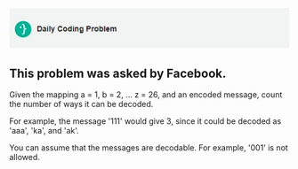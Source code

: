 ![DCP-LOGO](https://github.com/SohhamSeal/Daily-Coding-Problem/blob/main/DCP.JPG?raw=true)

## This problem was asked by Facebook.

Given the mapping a = 1, b = 2, ... z = 26, and an encoded message, count the number of ways it can be decoded.

For example, the message '111' would give 3, since it could be decoded as 'aaa', 'ka', and 'ak'.

You can assume that the messages are decodable. For example, '001' is not allowed.